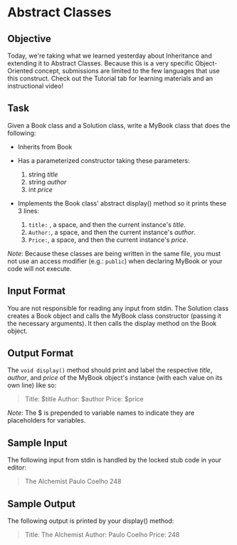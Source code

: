 # Abstract Classes #

## Objective ##

Today, we're taking what we learned yesterday about Inheritance and extending it to Abstract 
Classes. Because this is a very specific Object-Oriented concept, submissions are limited to the 
few languages that use this construct. Check out the Tutorial tab for learning materials and an 
instructional video!

## Task ##

Given a Book class and a Solution class, write a MyBook class that does the following:

 * Inherits from Book
 * Has a parameterized constructor taking these  parameters:
   1. string _title_
   2. string _author_
   3. int _price_
   
 * Implements the Book class' abstract display() method so it prints these 3 lines:
   1. `title:` , a space, and then the current instance's _title_.
   2. `Author:`, a space, and then the current instance's _author_.
   3. `Price:`, a space, and then the current instance's _price_.

*Note*: Because these classes are being written in the same file, you must not use an access 
modifier (e.g.: `public`) when declaring MyBook or your code will not execute.

## Input Format ##

You are not responsible for reading any input from stdin. The Solution class creates a Book object 
and calls the MyBook class constructor (passing it the necessary arguments). It then calls the 
display method on the Book object.

## Output Format ##

The `void display()` method should print and label the respective _title_, _author_, and _price_ 
of the MyBook object's instance (with each value on its own line) like so:

> Title: $title
> Author: $author
> Price: $price

*Note*: The $ is prepended to variable names to indicate they are placeholders for variables.

## Sample Input ##

The following input from stdin is handled by the locked stub code in your editor:

> The Alchemist
> Paulo Coelho
> 248

## Sample Output ##

The following output is printed by your display() method:

> Title: The Alchemist
> Author: Paulo Coelho
> Price: 248
